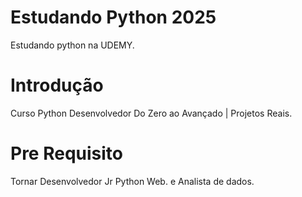 # Estudando Python 2025
Estudando python na UDEMY.

# Introdução
Curso Python Desenvolvedor Do Zero
ao Avançado | Projetos Reais.

# Pre Requisito
Tornar Desenvolvedor Jr Python Web.
e Analista de dados.


